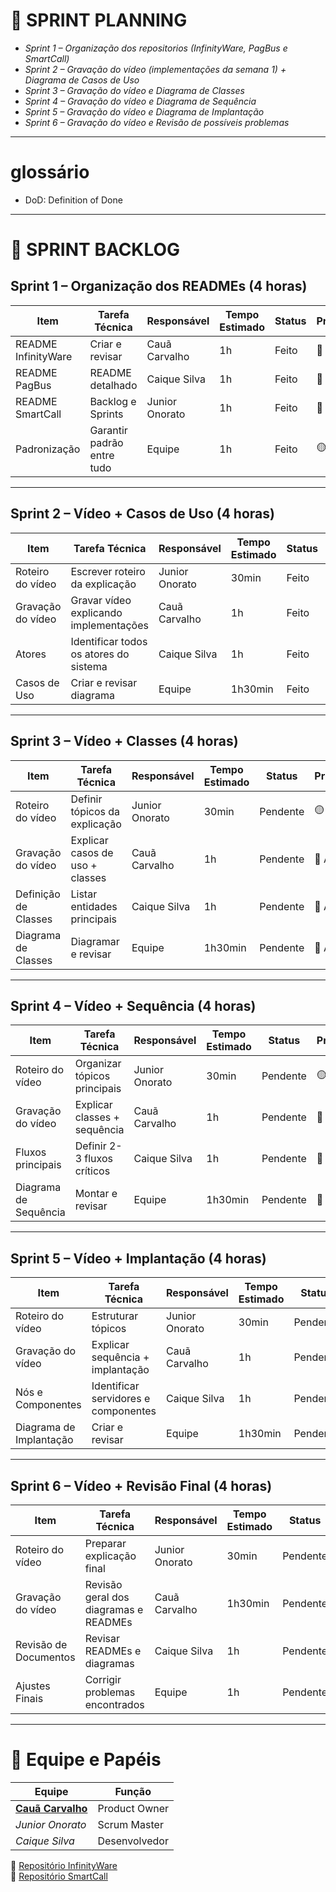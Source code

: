 # 📌 SPRINT PLANNING

- *Sprint 1 – Organização dos repositorios (InfinityWare, PagBus e SmartCall)*  
- *Sprint 2 – Gravação do vídeo (implementações da semana 1) + Diagrama de Casos de Uso*  
- *Sprint 3 – Gravação do vídeo e Diagrama de Classes*  
- *Sprint 4 – Gravação do vídeo e Diagrama de Sequência*  
- *Sprint 5 – Gravação do vídeo e Diagrama de Implantação*  
- *Sprint 6 – Gravação do vídeo e Revisão de possíveis problemas*

---

# glossário

- DoD: Definition of Done

---

# 📂 SPRINT BACKLOG

## Sprint 1 – Organização dos READMEs (4 horas)
| Item | Tarefa Técnica | Responsável | Tempo Estimado | Status | Prioridade | DoD |
|------|----------------|-------------|----------------|--------|------------|-----------|
| README InfinityWare | Criar e revisar | Cauã Carvalho | 1h | Feito | 🔴 Alta | Concluido |
| README PagBus | README detalhado | Caique Silva | 1h | Feito | 🔴 Alta |Concluido |
| README SmartCall | Backlog e Sprints| Junior Onorato | 1h | Feito | 🔴 Alta | Concluido |
| Padronização | Garantir padrão entre tudo| Equipe | 1h | Feito | 🟡 Média | Concluido |

---

## Sprint 2 – Vídeo + Casos de Uso (4 horas)
| Item | Tarefa Técnica | Responsável | Tempo Estimado | Status | Prioridade | DoD |
|------|----------------|-------------|----------------|--------|------------|-----------|
| Roteiro do vídeo | Escrever roteiro da explicação | Junior Onorato | 30min | Feito | 🟡 Média | Concluido |
| Gravação do vídeo | Gravar vídeo explicando implementações | Cauã Carvalho | 1h | Feito | 🔴 Alta | Concluido |
| Atores | Identificar todos os atores do sistema | Caique Silva | 1h | Feito | 🔴 Alta | Concluido |
| Casos de Uso | Criar e revisar diagrama | Equipe | 1h30min | Feito | 🔴 Alta | Concluido |

---

## Sprint 3 – Vídeo + Classes (4 horas)
| Item | Tarefa Técnica | Responsável | Tempo Estimado | Status | Prioridade | DoD |
|------|----------------|-------------|----------------|--------|------------|-----------|
| Roteiro do vídeo | Definir tópicos da explicação | Junior Onorato | 30min | Pendente | 🟡 Média |Concluido |
| Gravação do vídeo | Explicar casos de uso + classes | Cauã Carvalho | 1h | Pendente | 🔴 Alta | Concluido |
| Definição de Classes | Listar entidades principais | Caique Silva | 1h | Pendente | 🔴 Alta | Concluido |
| Diagrama de Classes | Diagramar e revisar | Equipe | 1h30min | Pendente | 🔴 Alta | Concluido |

---

## Sprint 4 – Vídeo + Sequência (4 horas)
| Item | Tarefa Técnica | Responsável | Tempo Estimado | Status | Prioridade | DoD |
|------|----------------|-------------|----------------|--------|------------|-----------|
| Roteiro do vídeo | Organizar tópicos principais | Junior Onorato | 30min | Pendente | 🟡 Média | Concluido |
| Gravação do vídeo | Explicar classes + sequência | Cauã Carvalho | 1h | Pendente | 🔴 Alta | Concluido |
| Fluxos principais | Definir 2-3 fluxos críticos | Caique Silva | 1h | Pendente | 🔴 Alta | Concluido |
| Diagrama de Sequência | Montar e revisar | Equipe | 1h30min | Pendente | 🔴 Alta | Concluido |
 
---

## Sprint 5 – Vídeo + Implantação (4 horas)
| Item | Tarefa Técnica | Responsável | Tempo Estimado | Status | Prioridade | DoD |
|------|----------------|-------------|----------------|--------|------------|-----------|
| Roteiro do vídeo | Estruturar tópicos | Junior Onorato | 30min | Pendente | 🟡 Média | Aguardando |
| Gravação do vídeo | Explicar sequência + implantação | Cauã Carvalho | 1h | Pendente | 🔴 Alta | Aguardando |
| Nós e Componentes | Identificar servidores e componentes | Caique Silva | 1h | Pendente | 🔴 Alta | Aguardando |
| Diagrama de Implantação | Criar e revisar | Equipe | 1h30min | Pendente | 🔴 Alta | Aguardando |

---

## Sprint 6 – Vídeo + Revisão Final (4 horas)
| Item | Tarefa Técnica | Responsável | Tempo Estimado | Status | Prioridade | DoD |
|------|----------------|-------------|----------------|--------|------------|-----------|
| Roteiro do vídeo | Preparar explicação final | Junior Onorato | 30min | Pendente | 🟡 Média | Concluido |
| Gravação do vídeo | Revisão geral dos diagramas e READMEs | Cauã Carvalho | 1h30min | Pendente | 🔴 Alta | Concluido |
| Revisão de Documentos | Revisar READMEs e diagramas | Caique Silva | 1h | Pendente | 🔴 Alta | Concluido |
| Ajustes Finais | Corrigir problemas encontrados | Equipe | 1h | Pendente | 🔴 Alta | Concluido |

---

# 👥 Equipe e Papéis

| Equipe | Função |
|--------|--------|
| [**Cauã Carvalho**](https://github.com/Arcano06) | Product Owner |
| *Junior Onorato* | Scrum Master |
| *Caique Silva* | Desenvolvedor |


🔗 [Repositório InfinityWare](https://github.com/4-SEMESTRE)  
🔗 [Repositório SmartCall](https://github.com/4-SEMESTRE/Smartcall)  
